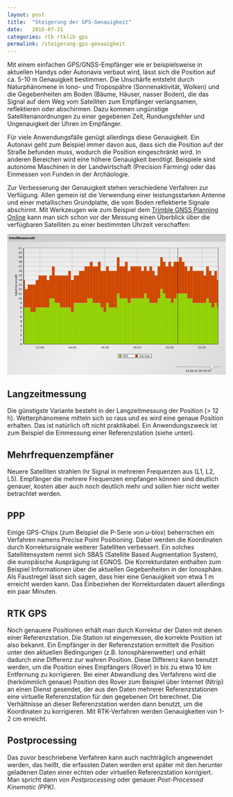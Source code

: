 ```yaml
---
layout: post
title:  "Steigerung der GPS-Genauigkeit"
date:   2016-07-31
categories: rtk rtklib gps
permalink: /steigerung-gps-genauigkeit
---
```



Mit einem einfachen GPS/GNSS-Empfänger wie er beispielsweise in aktuellen Handys oder Autonavis verbaut wird, lässt sich die Position auf ca. 5-10 m Genauigkeit bestimmen. Die Unschärfe entsteht durch Naturphänomene in Iono- und Tropospähre (Sonnenaktivität, Wolken) und die Gegebenheiten am Boden (Bäume, Häuser, nasser Boden), die das Signal auf dem Weg vom Satelliten zum Empfänger verlangsamen, reflektieren oder abschirmen. Dazu kommen ungünstige Satellitenanordnungen zu einer gegebenen Zeit, Rundungsfehler und Ungenauigkeit der Uhren im Empfänger.

Für viele Anwendungsfälle genügt allerdings diese Genauigkeit. Ein Autonavi geht zum Beispiel immer davon aus, dass sich die Position auf der Straße befunden muss, wodurch die Position eingeschränkt wird.
In anderen Bereichen wird eine höhere Genauigkeit benötigt. Beispiele sind autonome Maschinen in der Landwirtschaft (Precision Farming) oder das Einmessen von Funden in der Archäologie.

Zur Verbesserung der Genauigkeit stehen verschiedene Verfahren zur Verfügung. Allen gemein ist die Verwendung einer leistungsstarken Antenne und einer metallischen Grundplatte, die vom Boden reflektierte Signale abschirmt. Mit Werkzeugen wie zum Beispiel dem [Trimble GNSS Planning Online](https://www.trimble.com/gnssplanningonline/) kann man sich schon vor der Messung einen Überblick über die verfügbaren Satelliten zu einer bestimmten Uhrzeit verschaffen:

![Trimble GNSS Planning Online](/images/trimble-planning.jpg)

## Langzeitmessung
Die günstigste Variante besteht in der Langzeitmessung der Position (> 12 h). Wetterphänomene mitteln sich so raus und es wird eine genaue Position erhalten. Das ist natürlich oft nicht praktikabel. Ein Anwendungszweck ist zum Beispiel die Einmessung einer Referenzstation (siehe unten).

## Mehrfrequenzempfäner
Neuere Satelliten strahlen ihr Signal in mehreren Frequenzen aus (L1, L2, L5). Empfänger die mehrere Frequenzen empfangen können sind deutlich genauer, kosten aber auch noch deutlich mehr und sollen hier nicht weiter betrachtet werden.

## PPP
Einige GPS-Chips (zum Beispiel die P-Serie von u-blox) beherrschen ein Verfahren namens Precise Point Positioning. Dabei werden die Koordinaten durch Korrektursignale weiterer Satelliten verbessert. Ein solches Satellitensystem nennt sich SBAS (Satellite Based Augmentation System), die europäische Ausprägung ist EGNOS. Die Korrekturdaten enthalten zum Beispiel Informationen über die aktuellen Gegebenheiten in der Ionosphäre. Als Faustregel lässt sich sagen, dass hier eine Genauigkeit von etwa 1 m erreicht werden kann. Das Einbeziehen der Korrekturdaten dauert allerdings ein paar Minuten.

## RTK GPS
Noch genauere Positionen erhält man durch Korrektur der Daten mit denen einer Referenzstation. Die Station ist eingemessen, die korrekte Position ist also bekannt. Ein Empfänger in der Referenzstation ermittelt die Position unter den aktuellen Bedingungen (z.B. Ionosphärenwetter) und erhält dadurch eine Differenz zur wahren Position. Diese Differenz kann benutzt werden, um die Position eines Empfängers (Rover) in bis zu etwa 10 km Entfernung zu korrigieren. Bei einer Abwandlung des Verfahrens wird die (herkömmlich genaue) Position des Rover zum Beispiel über Internet (Ntrip) an einen Dienst gesendet, der aus den Daten mehrerer Referenzstationen eine virtuelle Referenzstation für den gegebenen Ort berechnet. Die Verhältnisse an dieser Referenzstation werden dann benutzt, um die Koordinaten zu korrigieren. Mit RTK-Verfahren werden Genauigkeiten von 1-2 cm erreicht.

## Postprocessing
Das zuvor beschriebene Verfahren kann auch nachträglich angewendet werden, das heißt, die erfassten Daten werden erst später mit den herunter geladenen Daten einer echten oder virtuellen Referenzstation korrigiert. Man spricht dann von *Postprocessing* oder genauer *Post-Processed Kinematic (PPK)*.

<img src="https://vg08.met.vgwort.de/na/cc745219c28d427d8049ee497c3391b2" width="1" height="1" alt="">
